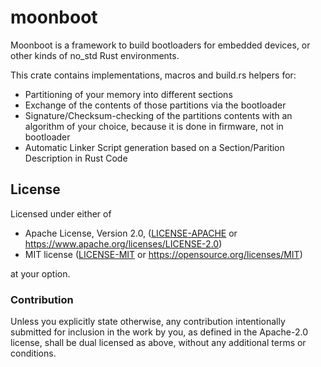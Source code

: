 # moonboot

Moonboot is a framework to build bootloaders for embedded devices, or other kinds of no_std
Rust environments.

This crate contains implementations, macros and build.rs helpers for:
* Partitioning of your memory into different sections
* Exchange of the contents of those partitions via the bootloader
* Signature/Checksum-checking of the partitions contents with an algorithm of your choice, because it is
done in firmware, not in bootloader
* Automatic Linker Script generation based on a Section/Parition Description in Rust Code

## License

Licensed under either of

* Apache License, Version 2.0, ([LICENSE-APACHE](LICENSE-APACHE) or https://www.apache.org/licenses/LICENSE-2.0)
* MIT license ([LICENSE-MIT](LICENSE-MIT) or https://opensource.org/licenses/MIT)

at your option.

### Contribution

Unless you explicitly state otherwise, any contribution intentionally
submitted for inclusion in the work by you, as defined in the Apache-2.0
license, shall be dual licensed as above, without any additional terms or
conditions.
